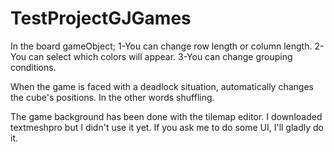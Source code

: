 # TestProjectGJGames

In the board gameObject;
1-You can change row length or column length. 
2-You can select which colors will appear.
3-You can change grouping conditions.

When the game is faced with a deadlock situation, automatically changes the cube's positions. In the other words shuffling.

The game background has been done with the tilemap editor. 
I downloaded textmeshpro but I didn't use it yet. If you ask me to do some UI, I'll gladly do it. 
